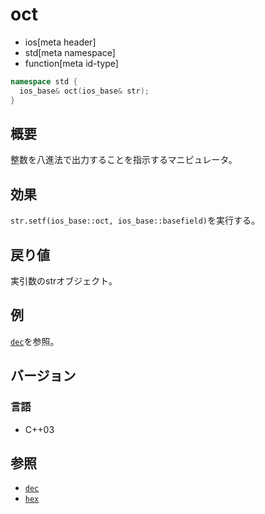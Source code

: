 # oct
* ios[meta header]
* std[meta namespace]
* function[meta id-type]

```cpp
namespace std {
  ios_base& oct(ios_base& str);
}
```

## 概要
整数を八進法で出力することを指示するマニピュレータ。

## 効果
`str.setf(ios_base::oct, ios_base::basefield)`を実行する。

## 戻り値
実引数のstrオブジェクト。

## 例
[`dec`](dec.md)を参照。

## バージョン
### 言語
- C++03

## 参照
- [`dec`](dec.md)
- [`hex`](hex.md)
